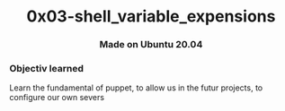 <h1 align="center">0x03-shell_variable_expensions</h1>

<h3 align="center">Made on Ubuntu 20.04</h3>

<h3>Objectiv learned</h3>

<p>Learn the fundamental of puppet, to allow us in the futur projects, to configure our own severs</p>
